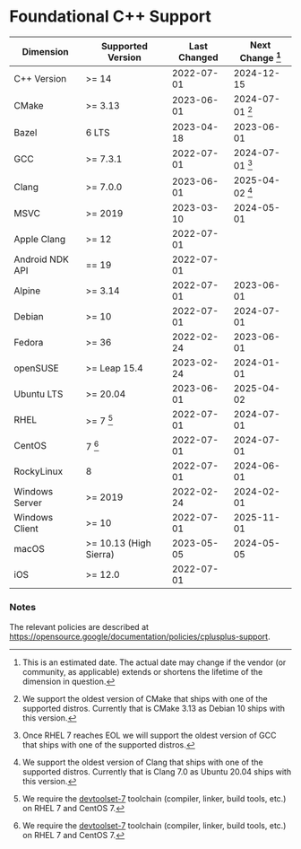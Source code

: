# Foundational C++ Support

| Dimension       | Supported Version      | Last Changed | Next Change [^next-change] |
|-----------------|------------------------|--------------|-------------|
| C++ Version     | >= 14                  | 2022-07-01   | 2024-12-15  |
| CMake           | >= 3.13                | 2023-06-01   | 2024-07-01 [^cmake] |
| Bazel           | 6 LTS                  | 2023-04-18   | 2023-06-01  |
| GCC             | >= 7.3.1               | 2022-07-01   | 2024-07-01 [^gcc] |
| Clang           | >= 7.0.0               | 2023-06-01   | 2025-04-02 [^clang] |
| MSVC            | >= 2019                | 2023-03-10   | 2024-05-01  |
| Apple Clang     | >= 12                  | 2022-07-01   | |
| Android NDK API | == 19                  | 2022-07-01   | |
| Alpine          | >= 3.14                | 2022-07-01   | 2023-06-01 |
| Debian          | >= 10                  | 2022-07-01   | 2024-07-01 |
| Fedora          | >= 36                  | 2022-02-24   | 2023-06-01 |
| openSUSE        | >= Leap 15.4           | 2023-02-24   | 2024-01-01 |
| Ubuntu LTS      | >= 20.04               | 2023-06-01   | 2025-04-02 |
| RHEL            | >= 7 [^rhel-7]         | 2022-07-01   | 2024-07-01 |
| CentOS          | 7 [^rhel-7]            | 2022-07-01   | 2024-07-01 |
| RockyLinux      | 8                      | 2022-07-01   | 2024-06-01 |
| Windows Server  | >= 2019                | 2022-02-24   | 2024-02-01 |
| Windows Client  | >= 10                  | 2022-07-01   | 2025-11-01 |
| macOS           | >= 10.13 (High Sierra) | 2023-05-05   | 2024-05-05 |
| iOS             | >= 12.0                | 2022-07-01   | |

[^next-change]: This is an estimated date. The actual date may change if the
vendor (or community, as applicable) extends or shortens the lifetime of the
dimension in question.

[^rhel-7]: We require the [devtoolset-7] toolchain (compiler, linker, build
tools, etc.) on RHEL 7 and CentOS 7.

[^cmake]: We support the oldest version of CMake that ships with one of the
supported distros. Currently that is CMake 3.13 as Debian 10 ships with this
version.

[^gcc]: Once RHEL 7 reaches EOL we will support the oldest version of GCC
that ships with one of the supported distros.

[^clang]: We support the oldest version of Clang that ships with one of the
supported distros. Currently that is Clang 7.0 as Ubuntu 20.04 ships with
this version.

### Notes

The relevant policies are described at https://opensource.google/documentation/policies/cplusplus-support.

[devtoolset-7]: https://www.softwarecollections.org/en/scls/rhscl/devtoolset-7/
